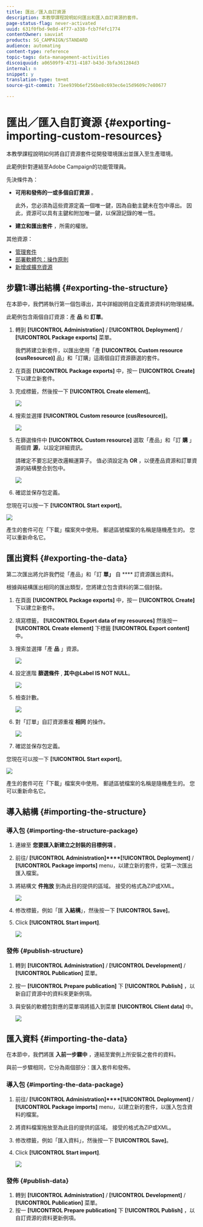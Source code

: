```yaml
---
title: 匯出／匯入自訂資源
description: 本教學課程說明如何匯出和匯入自訂資源的套件。
page-status-flag: never-activated
uuid: 631f0fbd-9e8d-4f77-a338-fcb7f4fc1774
contentOwner: sauviat
products: SG_CAMPAIGN/STANDARD
audience: automating
content-type: reference
topic-tags: data-management-activities
discoiquuid: a06509f9-4731-4187-b43d-3bfa361284d3
internal: n
snippet: y
translation-type: tm+mt
source-git-commit: 71ee939b6ef256be8c693ec6e15d9609c7e80677

---
```



# 匯出／匯入自訂資源 {#exporting-importing-custom-resources}

本教學課程說明如何將自訂資源套件從開發環境匯出並匯入至生產環境。

此範例針對連結至Adobe Campaign的功能管理員。

先決條件為：

* **可用和發佈的一或多個自訂資源** 。

   此外，您必須為這些資源定義一個唯一鍵，因為自動主鍵未在包中導出。 因此，資源可以具有主鍵和附加唯一鍵，以保證記錄的唯一性。
* **建立和匯出套件** ，所需的權限。

其他資源：

* [管理套件](../../automating/using/managing-packages.md)
* [部署軟體包：操作原則](../../developing/using/data-model-concepts.md)
* [新增或擴充資源](../../developing/using/key-steps-to-add-a-resource.md)

## 步驟1:導出結構 {#exporting-the-structure}

在本節中，我們將執行第一個包導出，其中詳細說明自定義資源資料的物理結構。

此範例包含兩個自訂資源：產 **品** 和 **訂單**。

1. 轉到 **[!UICONTROL Administration]** / **[!UICONTROL Deployment]** / **[!UICONTROL Package exports]** 菜單。

   我們將建立新套件，以匯出使用「產 **[!UICONTROL Custom resource (cusResource)]** 品」和「訂購」這兩個自訂資源篩選的套件。

1. 在頁面 **[!UICONTROL Package exports]** 中，按一 **[!UICONTROL Create]** 下以建立新套件。
1. 完成標籤，然後按一下 **[!UICONTROL Create element]**。

   ![](assets/cusresources_export1.png)

1. 搜索並選擇 **[!UICONTROL Custom resource (cusResource)]**。

   ![](assets/cusresources_export2.png)

1. 在篩選條件中 **[!UICONTROL Custom resource]** 選取「產品」和「訂 **購** 」兩個資 **源**，以設定詳細資訊。

   請確定不要忘記更改邏輯運算子。 值必須設定為 **OR** ，以便產品資源和訂單資源的結構整合到包中。

   ![](assets/cusresources_export3.png)

1. 確認並保存包定義。

您現在可以按一下 **[!UICONTROL Start export]**。

![](assets/cusresources_export4.png)

產生的套件可在「下載」檔案夾中使用。 郵遞區號檔案的名稱是隨機產生的。 您可以重新命名它。

## 匯出資料 {#exporting-the-data}

第二次匯出將允許我們從「產品」和「訂 **單」** 自 **** 訂資源匯出資料。

根據與結構匯出相同的匯出類型，您將建立包含資料的第二個封裝。

1. 在頁面 **[!UICONTROL Package exports]** 中，按一 **[!UICONTROL Create]** 下以建立新套件。
1. 填寫標籤， **[!UICONTROL Export data of my resources]** 然後按一 **[!UICONTROL Create element]** 下標籤 **[!UICONTROL Export content]** 中。
1. 搜索並選擇「產 **品** 」資源。

   ![](assets/cusresources_exportdata1.png)

1. 設定進階 **篩選條件** , **其中@Label IS NOT NULL**。

   ![](assets/cusresources_exportdata2.png)

1. 檢查計數。

   ![](assets/cusresources_exportdata3.png)

1. 對「訂單」自訂資源重複 **相同** 的操作。

   ![](assets/cusresources_exportdata4.png)

1. 確認並保存包定義。

您現在可以按一下 **[!UICONTROL Start export]**。

![](assets/cusresources_exportdata5.png)

產生的套件可在「下載」檔案夾中使用。 郵遞區號檔案的名稱是隨機產生的。 您可以重新命名它。

## 導入結構 {#importing-the-structure}

### 導入包 {#importing-the-structure-package}

1. 連線至 **您要匯入新建立之封裝的目標例項** 。
1. 前往/ **[!UICONTROL Administration]****[!UICONTROL Deployment]** / **[!UICONTROL Package imports]** menu，以建立新的套件，從第一次匯出匯入檔案。
1. 將結構文 **件拖放** 到為此目的提供的區域。 接受的格式為ZIP或XML。

   ![](assets/cusresources_import2.png)

1. 修改標籤，例如「匯 **入結構**」，然後按一下 **[!UICONTROL Save]**。
1. Click **[!UICONTROL Start import]**.

   ![](assets/cusresources_import3.png)

### 發佈 {#publish-structure}

1. 轉到 **[!UICONTROL Administration]** / **[!UICONTROL Development]** / **[!UICONTROL Publication]** 菜單。
1. 按一 **[!UICONTROL Prepare publication]** 下 **[!UICONTROL Publish]** ，以新自訂資源中的資料來更新例項。
1. 與安裝的軟體包對應的菜單項將插入到菜單 **[!UICONTROL Client data]** 中。

   ![](assets/cusresources_import1.png)

## 匯入資料 {#importing-the-data}

在本節中，我們將匯 **入前一步驟中** ，連結至實例上所安裝之套件的資料。

與前一步驟相同，它分為兩個部分：匯入套件和發佈。

### 導入包 {#importing-the-data-package}

1. 前往/ **[!UICONTROL Administration]****[!UICONTROL Deployment]** / **[!UICONTROL Package imports]** menu，以建立新的套件，以匯入包含資料的檔案。
1. 將資料檔案拖放至為此目的提供的區域。 接受的格式為ZIP或XML。
1. 修改標籤，例如「匯入資料」，然後按一下 **[!UICONTROL Save]**。
1. Click **[!UICONTROL Start import]**.

   ![](assets/cusresources_importdata.png)

### 發佈 {#publish-data}

1. 轉到 **[!UICONTROL Administration]** / **[!UICONTROL Development]** / **[!UICONTROL Publication]** 菜單。
1. 按一 **[!UICONTROL Prepare publication]** 下 **[!UICONTROL Publish]** ，以自訂資源的資料更新例項。

